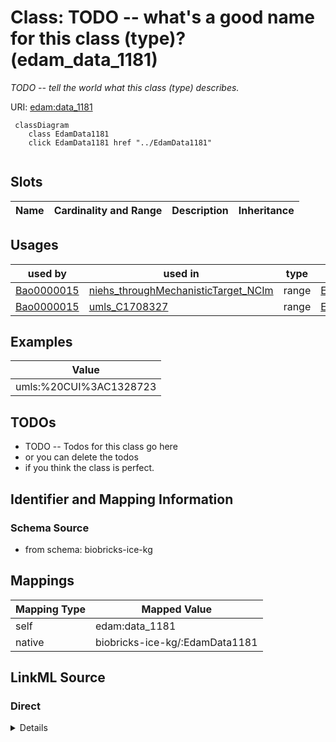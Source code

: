 

# Class: TODO -- what's a good name for this class (type)? (edam_data_1181)


_TODO -- tell the world what this class (type) describes._





URI: [edam:data_1181](http://edamontology.org/data_1181)






```mermaid
 classDiagram
    class EdamData1181
    click EdamData1181 href "../EdamData1181"
      
```




<!-- no inheritance hierarchy -->


## Slots

| Name | Cardinality and Range | Description | Inheritance |
| ---  | --- | --- | --- |





## Usages

| used by | used in | type | used |
| ---  | --- | --- | --- |
| [Bao0000015](../classes/Bao0000015.md) | [niehs_throughMechanisticTarget_NCIm](../slots/niehs_throughMechanisticTarget_NCIm.md) | range | [EdamData1181](../classes/EdamData1181.md) |
| [Bao0000015](../classes/Bao0000015.md) | [umls_C1708327](../slots/umls_C1708327.md) | range | [EdamData1181](../classes/EdamData1181.md) |







## Examples

| Value |
| --- |
| umls:%20CUI%3AC1328723 |

## TODOs

* TODO -- Todos for this class go here
* or you can delete the todos
* if you think the class is perfect.

## Identifier and Mapping Information







### Schema Source


* from schema: biobricks-ice-kg




## Mappings

| Mapping Type | Mapped Value |
| ---  | ---  |
| self | edam:data_1181 |
| native | biobricks-ice-kg/:EdamData1181 |







## LinkML Source

<!-- TODO: investigate https://stackoverflow.com/questions/37606292/how-to-create-tabbed-code-blocks-in-mkdocs-or-sphinx -->

### Direct

<details>
```yaml
name: edam_data_1181
description: TODO -- tell the world what this class (type) describes.
title: TODO -- what's a good name for this class (type)?
todos:
- TODO -- Todos for this class go here
- or you can delete the todos
- if you think the class is perfect.
notes:
- Class with 59 occurences.
examples:
- value: umls:%20CUI%3AC1328723
from_schema: biobricks-ice-kg
class_uri: edam:data_1181

```
</details>

### Induced

<details>
```yaml
name: edam_data_1181
description: TODO -- tell the world what this class (type) describes.
title: TODO -- what's a good name for this class (type)?
todos:
- TODO -- Todos for this class go here
- or you can delete the todos
- if you think the class is perfect.
notes:
- Class with 59 occurences.
examples:
- value: umls:%20CUI%3AC1328723
from_schema: biobricks-ice-kg
class_uri: edam:data_1181

```
</details>